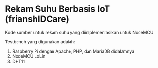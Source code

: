 # Rekam Suhu Berbasis IoT (frianshIDCare)
Kode sumber untuk rekam suhu yang diimplementasikan untuk NodeMCU

Testbench yang digunakan adalah:
1. Raspberry Pi dengan Apache, PHP, dan MariaDB didalamnya
2. NodeMCU LoLin
3. DHT11
